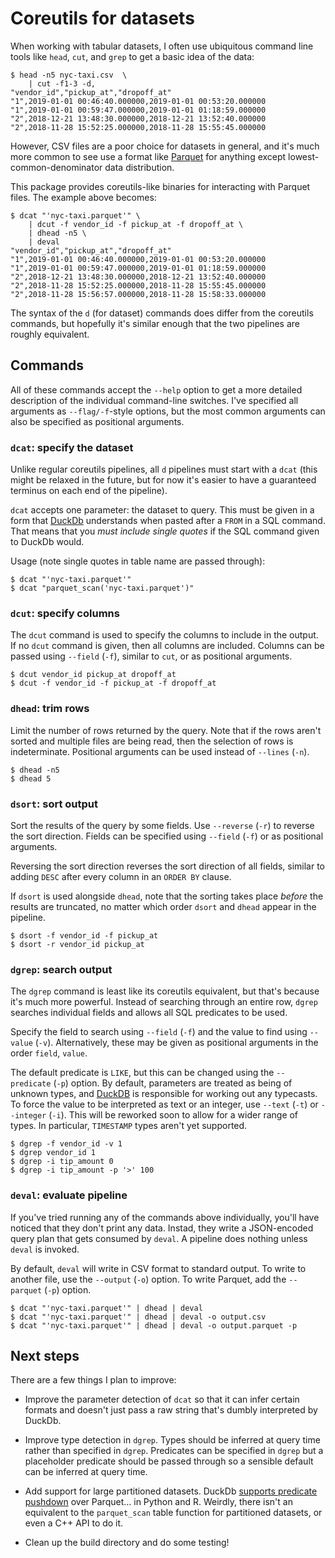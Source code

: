 # Coreutils for datasets

When working with tabular datasets, I often use ubiquitous command line tools
like `head`, `cut`, and `grep` to get a basic idea of the data:

```console
$ head -n5 nyc-taxi.csv  \
    | cut -f1-3 -d,
"vendor_id","pickup_at","dropoff_at"
"1",2019-01-01 00:46:40.000000,2019-01-01 00:53:20.000000
"1",2019-01-01 00:59:47.000000,2019-01-01 01:18:59.000000
"2",2018-12-21 13:48:30.000000,2018-12-21 13:52:40.000000
"2",2018-11-28 15:52:25.000000,2018-11-28 15:55:45.000000
```

However, CSV files are a poor choice for datasets in general, and it's much
more common to see use a format like [Parquet] for anything except
lowest-common-denominator data distribution.

This package provides coreutils-like binaries for interacting with Parquet
files. The example above becomes:

```console
$ dcat "'nyc-taxi.parquet'" \
    | dcut -f vendor_id -f pickup_at -f dropoff_at \
    | dhead -n5 \
    | deval
"vendor_id","pickup_at","dropoff_at"
"1",2019-01-01 00:46:40.000000,2019-01-01 00:53:20.000000
"1",2019-01-01 00:59:47.000000,2019-01-01 01:18:59.000000
"2",2018-12-21 13:48:30.000000,2018-12-21 13:52:40.000000
"2",2018-11-28 15:52:25.000000,2018-11-28 15:55:45.000000
"2",2018-11-28 15:56:57.000000,2018-11-28 15:58:33.000000
```

The syntax of the `d` (for dataset) commands does differ from the coreutils
commands, but hopefully it's similar enough that the two pipelines are roughly
equivalent.

## Commands

All of these commands accept the `--help` option to get a more detailed
description of the individual command-line switches. I've specified all
arguments as `--flag/-f`-style options, but the most common arguments can also
be specified as positional arguments.

### `dcat`: specify the dataset

Unlike regular coreutils pipelines, all `d` pipelines must start with a `dcat`
(this might be relaxed in the future, but for now it's easier to have a
guaranteed terminus on each end of the pipeline).

`dcat` accepts one parameter: the dataset to query. This must be given in a
form that [DuckDb] understands when pasted after a `FROM` in a SQL command.
That means that you *must include single quotes* if the SQL command given to
DuckDb would.

Usage (note single quotes in table name are passed through):
```console
$ dcat "'nyc-taxi.parquet'"
$ dcat "parquet_scan('nyc-taxi.parquet')"
```

### `dcut`: specify columns

The `dcut` command is used to specify the columns to include in the output. If
no `dcut` command is given, then all columns are included. Columns can be
passed using `--field` (`-f`), similar to `cut`, or as positional arguments.

```console
$ dcut vendor_id pickup_at dropoff_at
$ dcut -f vendor_id -f pickup_at -f dropoff_at
```

### `dhead`: trim rows

Limit the number of rows returned by the query. Note that if the rows aren't
sorted and multiple files are being read, then the selection of rows is
indeterminate. Positional arguments can be used instead of `--lines` (`-n`).

```console
$ dhead -n5
$ dhead 5
```

### `dsort`: sort output

Sort the results of the query by some fields. Use `--reverse` (`-r`) to reverse
the sort direction. Fields can be specified using `--field` (`-f`) or as
positional arguments.

Reversing the sort direction reverses the sort direction of all fields, similar
to adding `DESC` after every column in an `ORDER BY` clause.

If `dsort` is used alongside `dhead`, note that the sorting takes place *before*
the results are truncated, no matter which order `dsort` and `dhead` appear in
the pipeline.

```console
$ dsort -f vendor_id -f pickup_at
$ dsort -r vendor_id pickup_at
```

### `dgrep`: search output

The `dgrep` command is least like its coreutils equivalent, but that's because
it's much more powerful. Instead of searching through an entire row, `dgrep`
searches individual fields and allows all SQL predicates to be used.

Specify the field to search using `--field` (`-f`) and the value to find using
`--value` (`-v`). Alternatively, these may be given as positional arguments in
the order `field`, `value`.

The default predicate is `LIKE`, but this can be changed using the
`--predicate` (`-p`) option. By default, parameters are treated as being of
unknown types, and [DuckDB] is responsible for working out any typecasts. To
force the value to be interpreted as text or an integer, use `--text` (`-t`) or
`--integer` (`-i`). This will be reworked soon to allow for a wider range of
types. In particular, `TIMESTAMP` types aren't yet supported.


```console
$ dgrep -f vendor_id -v 1
$ dgrep vendor_id 1
$ dgrep -i tip_amount 0
$ dgrep -i tip_amount -p '>' 100
```

### `deval`: evaluate pipeline

If you've tried running any of the commands above individually, you'll have
noticed that they don't print any data. Instad, they write a JSON-encoded query
plan that gets consumed by `deval`. A pipeline does nothing unless `deval` is
invoked.

By default, `deval` will write in CSV format to standard output. To write to
another file, use the `--output` (`-o`) option. To write Parquet, add the
`--parquet` (`-p`) option.

```console
$ dcat "'nyc-taxi.parquet'" | dhead | deval
$ dcat "'nyc-taxi.parquet'" | dhead | deval -o output.csv
$ dcat "'nyc-taxi.parquet'" | dhead | deval -o output.parquet -p
```

## Next steps

There are a few things I plan to improve:

* Improve the parameter detection of `dcat` so that it can infer certain
  formats and doesn't just pass a raw string that's dumbly interpreted by
  DuckDb.

* Improve type detection in `dgrep`. Types should be inferred at query time
  rather than specified in `dgrep`. Predicates can be specified in `dgrep`
  but a placeholder predicate should be passed through so a sensible default
  can be inferred at query time.

* Add support for large partitioned datasets. DuckDb [supports predicate
  pushdown][duckdb-arrow] over Parquet... in Python and R. Weirdly, there isn't
  an equivalent to the `parquet_scan` table function for partitioned datasets,
  or even a C++ API to do it.

* Clean up the build directory and do some testing!

[duckdb-arrow]: https://duckdb.org/2021/12/03/duck-arrow.html

[Parquet]: https://parquet.apache.org/
[DuckDb]: https://duckdb.org/
